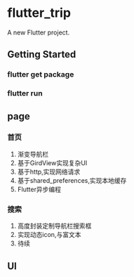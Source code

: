 # flutter_trip

A new Flutter project.

## Getting Started

### flutter get package

### flutter run 

## page

### 首页
1. 渐变导航栏
2. 基于GirdView实现复杂UI
3. 基于http,实现网络请求
4. 基于shared_preferences,实现本地缓存
5. Flutter异步编程


### 搜索
1. 高度封装定制导航栏搜索框
2. 实现动态icon,与富文本
3. 待续




## UI







